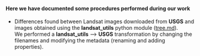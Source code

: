 #### Here we have documented some procedures performed during our work

- Differences found between Landsat images downloaded from __USGS__ and images obtained using the __landsat_utils__ python module ([tree.md](tree.md)).  
We performed a __landsat_utils__ --> __USGS__ transformation by changing the filenames and modifying the metadata (renaming and adding properties).
